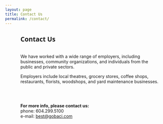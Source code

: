 ```yaml
---
layout: page
title: Contact Us
permalink: /contact/
---
```

<div class="row">
<div class="col-md-7" style="margin-left:50px; ">
<h2 style="font-family: 'Open Sans', sans-serif;" >Contact Us</h2>
<br>
We have worked with a wide range of employers, including businesses, community organizations, and individuals from the public and private sectors.

Employers include local theatres, grocery stores, coffee shops, restaurants, florists, woodshops, and yard maintenance businesses.

<br>
<br>

<strong>For more info, please contact us:</strong>
<br>phone: 604.299.5100 <br> e-mail: best@gobaci.com
</div>
</div>